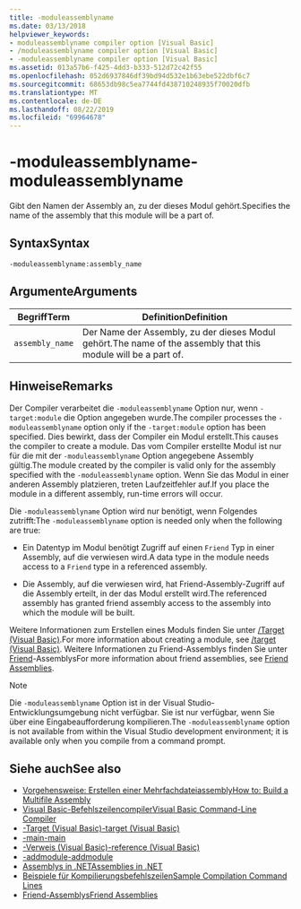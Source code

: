 ```yaml
---
title: -moduleassemblyname
ms.date: 03/13/2018
helpviewer_keywords:
- moduleassemblyname compiler option [Visual Basic]
- /moduleassemblyname compiler option [Visual Basic]
- -moduleassemblyname compiler option [Visual Basic]
ms.assetid: 013a57b6-f425-4dd3-b333-512d72c42f55
ms.openlocfilehash: 052d6937846df39bd94d532e1b63ebe522dbf6c7
ms.sourcegitcommit: 68653db98c5ea7744fd438710248935f70020dfb
ms.translationtype: MT
ms.contentlocale: de-DE
ms.lasthandoff: 08/22/2019
ms.locfileid: "69964678"
---
```

# <a name="-moduleassemblyname"></a><span data-ttu-id="1b856-102">-moduleassemblyname</span><span class="sxs-lookup"><span data-stu-id="1b856-102">-moduleassemblyname</span></span>
<span data-ttu-id="1b856-103">Gibt den Namen der Assembly an, zu der dieses Modul gehört.</span><span class="sxs-lookup"><span data-stu-id="1b856-103">Specifies the name of the assembly that this module will be a part of.</span></span>  
  
## <a name="syntax"></a><span data-ttu-id="1b856-104">Syntax</span><span class="sxs-lookup"><span data-stu-id="1b856-104">Syntax</span></span>  
  
```  
-moduleassemblyname:assembly_name  
```  
  
## <a name="arguments"></a><span data-ttu-id="1b856-105">Argumente</span><span class="sxs-lookup"><span data-stu-id="1b856-105">Arguments</span></span>  
  
|<span data-ttu-id="1b856-106">Begriff</span><span class="sxs-lookup"><span data-stu-id="1b856-106">Term</span></span>|<span data-ttu-id="1b856-107">Definition</span><span class="sxs-lookup"><span data-stu-id="1b856-107">Definition</span></span>|  
|---|---|  
|`assembly_name`|<span data-ttu-id="1b856-108">Der Name der Assembly, zu der dieses Modul gehört.</span><span class="sxs-lookup"><span data-stu-id="1b856-108">The name of the assembly that this module will be a part of.</span></span>|  
  
## <a name="remarks"></a><span data-ttu-id="1b856-109">Hinweise</span><span class="sxs-lookup"><span data-stu-id="1b856-109">Remarks</span></span>  
 <span data-ttu-id="1b856-110">Der Compiler verarbeitet die `-moduleassemblyname` Option nur, wenn `-target:module` die Option angegeben wurde.</span><span class="sxs-lookup"><span data-stu-id="1b856-110">The compiler processes the `-moduleassemblyname` option only if the `-target:module` option has been specified.</span></span> <span data-ttu-id="1b856-111">Dies bewirkt, dass der Compiler ein Modul erstellt.</span><span class="sxs-lookup"><span data-stu-id="1b856-111">This causes the compiler to create a module.</span></span> <span data-ttu-id="1b856-112">Das vom Compiler erstellte Modul ist nur für die mit der `-moduleassemblyname` Option angegebene Assembly gültig.</span><span class="sxs-lookup"><span data-stu-id="1b856-112">The module created by the compiler is valid only for the assembly specified with the `-moduleassemblyname` option.</span></span> <span data-ttu-id="1b856-113">Wenn Sie das Modul in einer anderen Assembly platzieren, treten Laufzeitfehler auf.</span><span class="sxs-lookup"><span data-stu-id="1b856-113">If you place the module in a different assembly, run-time errors will occur.</span></span>  
  
 <span data-ttu-id="1b856-114">Die `-moduleassemblyname` Option wird nur benötigt, wenn Folgendes zutrifft:</span><span class="sxs-lookup"><span data-stu-id="1b856-114">The `-moduleassemblyname` option is needed only when the following are true:</span></span>  
  
- <span data-ttu-id="1b856-115">Ein Datentyp im Modul benötigt Zugriff auf einen `Friend` Typ in einer Assembly, auf die verwiesen wird.</span><span class="sxs-lookup"><span data-stu-id="1b856-115">A data type in the module needs access to a `Friend` type in a referenced assembly.</span></span>  
  
- <span data-ttu-id="1b856-116">Die Assembly, auf die verwiesen wird, hat Friend-Assembly-Zugriff auf die Assembly erteilt, in der das Modul erstellt wird.</span><span class="sxs-lookup"><span data-stu-id="1b856-116">The referenced assembly has granted friend assembly access to the assembly into which the module will be built.</span></span>  
  
 <span data-ttu-id="1b856-117">Weitere Informationen zum Erstellen eines Moduls finden Sie unter [/Target (Visual Basic)](../../../visual-basic/reference/command-line-compiler/target.md).</span><span class="sxs-lookup"><span data-stu-id="1b856-117">For more information about creating a module, see [/target (Visual Basic)](../../../visual-basic/reference/command-line-compiler/target.md).</span></span> <span data-ttu-id="1b856-118">Weitere Informationen zu Friend-Assemblys finden Sie unter [Friend](../../../standard/assembly/friend-assemblies.md)-Assemblys</span><span class="sxs-lookup"><span data-stu-id="1b856-118">For more information about friend assemblies, see [Friend Assemblies](../../../standard/assembly/friend-assemblies.md).</span></span>  
  
> [!NOTE]
> <span data-ttu-id="1b856-119">Die `-moduleassemblyname` Option ist in der Visual Studio-Entwicklungsumgebung nicht verfügbar. Sie ist nur verfügbar, wenn Sie über eine Eingabeaufforderung kompilieren.</span><span class="sxs-lookup"><span data-stu-id="1b856-119">The `-moduleassemblyname` option is not available from within the Visual Studio development environment; it is available only when you compile from a command prompt.</span></span>  
  
## <a name="see-also"></a><span data-ttu-id="1b856-120">Siehe auch</span><span class="sxs-lookup"><span data-stu-id="1b856-120">See also</span></span>

- [<span data-ttu-id="1b856-121">Vorgehensweise: Erstellen einer Mehrfachdateiassembly</span><span class="sxs-lookup"><span data-stu-id="1b856-121">How to: Build a Multifile Assembly</span></span>](../../../framework/app-domains/how-to-build-a-multifile-assembly.md)
- [<span data-ttu-id="1b856-122">Visual Basic-Befehlszeilencompiler</span><span class="sxs-lookup"><span data-stu-id="1b856-122">Visual Basic Command-Line Compiler</span></span>](../../../visual-basic/reference/command-line-compiler/index.md)
- [<span data-ttu-id="1b856-123">-Target (Visual Basic)</span><span class="sxs-lookup"><span data-stu-id="1b856-123">-target (Visual Basic)</span></span>](../../../visual-basic/reference/command-line-compiler/target.md)
- [<span data-ttu-id="1b856-124">-main</span><span class="sxs-lookup"><span data-stu-id="1b856-124">-main</span></span>](../../../visual-basic/reference/command-line-compiler/main.md)
- [<span data-ttu-id="1b856-125">-Verweis (Visual Basic)</span><span class="sxs-lookup"><span data-stu-id="1b856-125">-reference (Visual Basic)</span></span>](../../../visual-basic/reference/command-line-compiler/reference.md)
- [<span data-ttu-id="1b856-126">-addmodule</span><span class="sxs-lookup"><span data-stu-id="1b856-126">-addmodule</span></span>](../../../visual-basic/reference/command-line-compiler/addmodule.md)
- [<span data-ttu-id="1b856-127">Assemblys in .NET</span><span class="sxs-lookup"><span data-stu-id="1b856-127">Assemblies in .NET</span></span>](../../../standard/assembly/index.md)
- [<span data-ttu-id="1b856-128">Beispiele für Kompilierungsbefehlszeilen</span><span class="sxs-lookup"><span data-stu-id="1b856-128">Sample Compilation Command Lines</span></span>](../../../visual-basic/reference/command-line-compiler/sample-compilation-command-lines.md)
- [<span data-ttu-id="1b856-129">Friend-Assemblys</span><span class="sxs-lookup"><span data-stu-id="1b856-129">Friend Assemblies</span></span>](../../../standard/assembly/friend-assemblies.md)
